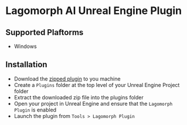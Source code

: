 # Lagomorph AI Unreal Engine Plugin

## Supported Plaftorms
- Windows

## Installation
 - Download the [zipped plugin](https://github.com/LagomorphAI/unreal-engine-plugin-install/releases/download/v1.0.0/lagomorph_ai_plugin_v1_0_0_win.zip)  to you machine
 - Create a ``Plugins`` folder at the top level of your Unreal Engine Project folder
 - Extract the downloaded zip file into the plugins folder
 - Open your project in Unreal Engine and ensure that the ``Lagomorph Plugin`` is enabled
 - Launch the plugin from ``Tools > Lagomorph Plugin`` 

